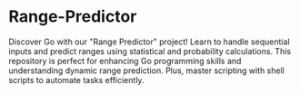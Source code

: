 # Range-Predictor
Discover Go with our "Range Predictor" project! Learn to handle sequential inputs and predict ranges using statistical and probability calculations. This repository is perfect for enhancing Go programming skills and understanding dynamic range prediction. Plus, master scripting with shell scripts to automate tasks efficiently.
